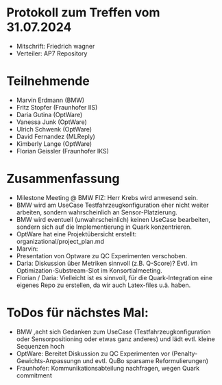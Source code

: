 # Protokoll zum Treffen vom 31.07.2024

* Mitschrift: Friedrich wagner
* Verteiler: AP7 Repository

# Teilnehmende

- Marvin Erdmann (BMW)
- Fritz Stopfer (Fraunhofer IIS)
- Daria Gutina (OptWare)
- Vanessa Junk (OptWare)
- Ulrich Schwenk (OptWare)
- David Fernandez (MLReply)
- Kimberly Lange (OptWare)
- Florian Geissler (Fraunhofer IKS)

# Zusammenfassung

- Milestone Meeting @ BMW FIZ: Herr Krebs wird anwesend sein.
- BMW wird am UseCase Testfahrzeugkonfiguration eher nicht weiter arbeiten, sondern wahrscheinlich an Sensor-Platzierung.
- BMW wird eventuell (unwahrscheinlich) keinen UseCase bearbeiten, sondern sich auf die Implementierung in Quark konzentrieren.
- OptWare hat eine Projektübersicht erstellt: organizational/project_plan.md
- Marvin: 
- Presentation von Optware zu QC Experimenten verschoben.
- Daria: Diskussion über Metriken sinnvoll (z.B. Q-Score)? Evtl. im Optimization-Substream-Slot im Konsortialmeeting.
- Florian / Daria: Vielleicht ist es sinnvoll, für die Quark-Integration eine eigenes Repo zu erstellen, da wir auch Latex-files u.ä. haben.


# ToDos für nächstes Mal:
- BMW ,acht sich Gedanken zum UseCase (Testfahrzeugkonfiguration oder Sensorpositioning oder etwas ganz anderes) und lädt evtl. kleine Sequenzen hoch
- OptWare: Bereitet Diskussion zu QC Experimenten vor (Penalty-Gewichts-Anpassungn und evtl. QuBo sparsame Reformulierungen)
- Fraunhofer: Kommunikationsabteilung nachfragen, wegen Quark commitment

